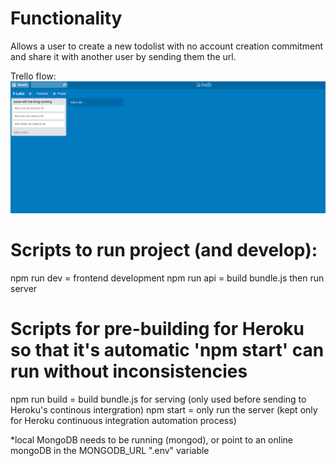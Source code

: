 # Functionality
Allows a user to create a new todolist with no account creation commitment and share it with another user by sending them the url.

Trello flow: 
![trello flow gif](https://github.com/BrentonWheeler/mern-todolist/blob/master/readmeGifs/todolistapp%20trello%20flow.gif "trello flow gif")

# Scripts to run project (and develop):
npm run dev = frontend development
npm run api = build bundle.js then run server

# Scripts for pre-building for Heroku so that it's automatic 'npm start' can run without inconsistencies
npm run build = build bundle.js for serving (only used before sending to Heroku's continous intergration)
npm start = only run the server  (kept only for Heroku continuous integration automation process)

*local MongoDB needs to be running (mongod), or point to an online mongoDB in the MONGODB_URL ".env" variable
